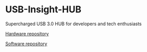 # USB-Insight-HUB
Supercharged USB 3.0 HUB for developers and tech enthusiasts

[Hardware repository](https://github.com/Aeriosolutions/USB-Insight-HUB-Hardware)

[Software repository](https://github.com/Aeriosolutions/USB-Insight-HUB-Software)
